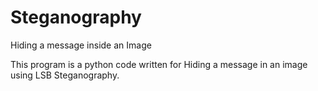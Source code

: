 # Steganography
Hiding a message inside an Image

This program is a python code written for Hiding a message in an image using LSB Steganography.
